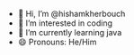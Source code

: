 - 👋 Hi, I’m @hishamkherbouch
- 👀 I’m interested in coding
- 🌱 I’m currently learning java
- 😄 Pronouns: He/Him

<!---
hishamkherbouch/hishamkherbouch is a ✨ special ✨ repository because its `README.md` (this file) appears on your GitHub profile.
You can click the Preview link to take a look at your changes.
--->
